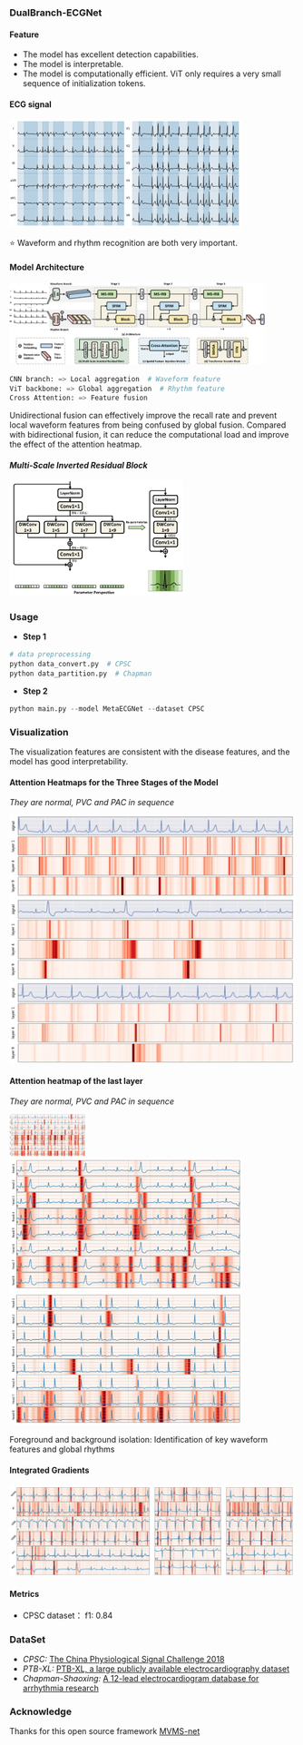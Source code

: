 ### DualBranch-ECGNet

#### Feature

 - The model has excellent detection capabilities.
 - The model is interpretable.
 - The model is computationally efficient. ViT only requires a very small sequence of initialization tokens.


#### ECG signal

<img src="image\CPSC_AF_RBBB.png" alt="-" style="zoom: 40%;" />

⭐ Waveform and rhythm recognition are both very important.

#### Model Architecture

<img src="image\model.png" alt="-" style="zoom: 44%;" />

```python
CNN branch: => Local aggregation  # Waveform feature
ViT backbone: => Global aggregation  # Rhythm feature
Cross Attention: => Feature fusion
```

Unidirectional fusion can effectively improve the recall rate and prevent local waveform features from being confused by global fusion. Compared with bidirectional fusion, it can reduce the computational load and improve the effect of the attention heatmap.

#### *Multi-Scale Inverted Residual Block*

<img src="image\ms_irb.png" alt="-" style="zoom: 30%;" />

### Usage

- **Step 1**

```python
# data preprocessing
python data_convert.py  # CPSC
python data_partition.py  # Chapman
```

- **Step 2**

```python
python main.py --model MetaECGNet --dataset CPSC
```

### Visualization

The visualization features are consistent with the disease features, and the model has good interpretability.

#### **Attention Heatmaps for the Three Stages of the Model**

*They are normal, PVC and PAC in sequence*

<img src="image\attn_three_stage_norm.png" alt="NORM" style="zoom:50%;" />

<img src="image\attn_three_stage_pvc.png" alt="PVC" style="zoom:50%;" />

<img src="image\attn_three_stage_pac.png" alt="PAC" style="zoom:50%;" />

#### **Attention heatmap of the last layer**

*They are normal, PVC and PAC in sequence*

<img src="image\attn_last_layer_norm.png" alt="ig_attr" style="zoom: 13%;" />

<img src="image\attn_last_layer_pvc.png" alt="attn_last_layer_pvc" style="zoom: 40%;" />

<img src="image\attn_last_layer_pac.png" alt="ig_attr" style="zoom: 40%;" />

Foreground and background isolation: Identification of key waveform features and global rhythms

#### **Integrated Gradients**

<img src="image\ig_attr.png" alt="ig_attr" />

#### Metrics

- CPSC dataset： f1: 0.84

### DataSet

- *CPSC:* [The China Physiological Signal Challenge 2018](http://2018.icbeb.org/Challenge.html)
- *PTB-XL:* [PTB-XL, a large publicly available electrocardiography dataset](https://www.physionet.org/content/ptb-xl/1.0.1/)
- *Chapman-Shaoxing:* [A 12-lead electrocardiogram database for arrhythmia research](https://figshare.com/collections/ChapmanECG/4560497/2)


### Acknowledge

Thanks for this open source framework [MVMS-net](https://github.com/ysxGitHub/MVMS-net)
